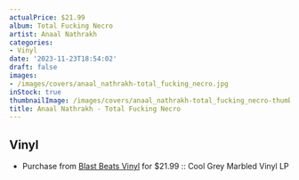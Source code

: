 ```yaml
---
actualPrice: $21.99
album: Total Fucking Necro
artist: Anaal Nathrakh
categories:
- Vinyl
date: '2023-11-23T18:54:02'
draft: false
images:
- /images/covers/anaal_nathrakh-total_fucking_necro.jpg
inStock: true
thumbnailImage: /images/covers/anaal_nathrakh-total_fucking_necro-thumb.jpg
title: Anaal Nathrakh - Total Fucking Necro
---
```


## Vinyl
* Purchase from [Blast Beats Vinyl](https://blastbeatsvinyl.com/products/anaal-nathrakh-total-fucking-necro-cool-grey-marbled-vinyl-lp) for $21.99 :: Cool Grey Marbled Vinyl LP
